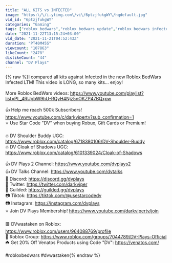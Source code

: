 ```yaml
---
title: "ALL KITS vs INFECTED"
image: "https:\/\/i.ytimg.com\/vi\/6ptzjfukgWY\/hqdefault.jpg"
vid_id: "6ptzjfukgWY"
categories: "Gaming"
tags: ["roblox bedwars","roblox bedwars update","roblox bedwars infected"]
date: "2021-11-22T13:15:24+03:00"
vid_date: "2021-11-21T04:52:43Z"
duration: "PT40M45S"
viewcount: "107863"
likeCount: "2478"
dislikeCount: "44"
channel: "DV Plays"
---
```

{% raw %}I compared all kits against Infected in the new Roblox BedWars Infected LTM! This video is LONG, so many kits... enjoy!<br /><br />More Roblox BedWars videos: <a rel="nofollow" target="blank" href="https://www.youtube.com/playlist?list=PL_4RUgbW9hU-RQyH4Njz5nOKZP47BQxpw">https://www.youtube.com/playlist?list=PL_4RUgbW9hU-RQyH4Njz5nOKZP47BQxpw</a><br /><br />👍 Help me reach 500k Subscribers! <a rel="nofollow" target="blank" href="https://www.youtube.com/c/darkvipertv?sub_confirmation=1">https://www.youtube.com/c/darkvipertv?sub_confirmation=1</a><br />⭐ Use Star Code &quot;DV&quot; when buying Robux, Gift Cards or Premium!<br /><br />🔥 DV Shoulder Buddy UGC: <a rel="nofollow" target="blank" href="https://www.roblox.com/catalog/6718380106/DV-Shoulder-Buddy">https://www.roblox.com/catalog/6718380106/DV-Shoulder-Buddy</a><br />🔥 DV Cloak of Shadows UGC: <a rel="nofollow" target="blank" href="https://www.roblox.com/catalog/6101339024/Cloak-of-Shadows">https://www.roblox.com/catalog/6101339024/Cloak-of-Shadows</a><br /><br />👍 DV Plays 2 Channel: <a rel="nofollow" target="blank" href="https://www.youtube.com/dvplays2">https://www.youtube.com/dvplays2</a><br />👍 DV Talks Channel: <a rel="nofollow" target="blank" href="https://www.youtube.com/dvtalks">https://www.youtube.com/dvtalks</a><br />💬 Discord: <a rel="nofollow" target="blank" href="https://discord.gg/dvplays">https://discord.gg/dvplays</a><br />💬 Twitter: <a rel="nofollow" target="blank" href="https://twitter.com/darkviper">https://twitter.com/darkviper</a><br />💬 Guilded: <a rel="nofollow" target="blank" href="https://guilded.gg/dvplays">https://guilded.gg/dvplays</a><br />📷 Tiktok: <a rel="nofollow" target="blank" href="https://tiktok.com/@usestarcodedv">https://tiktok.com/@usestarcodedv</a><br />📷 Instagram: <a rel="nofollow" target="blank" href="https://instagram.com/dvplays">https://instagram.com/dvplays</a><br />⭐ Join DV Plays Membership! <a rel="nofollow" target="blank" href="https://www.youtube.com/darkvipertv/join">https://www.youtube.com/darkvipertv/join</a><br /><br />🟥 DVwastaken on Roblox: <a rel="nofollow" target="blank" href="https://www.roblox.com/users/964088769/profile">https://www.roblox.com/users/964088769/profile</a><br />👑 Roblox Group: <a rel="nofollow" target="blank" href="https://www.roblox.com/groups/7044789/DV-Plays-Official">https://www.roblox.com/groups/7044789/DV-Plays-Official</a><br />☘️ Get 20% Off Venatos Products using Code &quot;DV&quot;: <a rel="nofollow" target="blank" href="https://venatos.com/">https://venatos.com/</a><br /><br />#robloxbedwars #dvwastaken{% endraw %}
